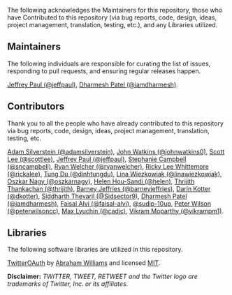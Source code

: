 The following acknowledges the Maintainers for this repository, those who have Contributed to this repository (via bug reports, code, design, ideas, project management, translation, testing, etc.), and any Libraries utilized.

## Maintainers

The following individuals are responsible for curating the list of issues, responding to pull requests, and ensuring regular releases happen.

[Jeffrey Paul (@jeffpaul)](https://github.com/jeffpaul), [Dharmesh Patel (@iamdharmesh)](https://github.com/iamdharmesh).

## Contributors

Thank you to all the people who have already contributed to this repository via bug reports, code, design, ideas, project management, translation, testing, etc.

[Adam Silverstein (@adamsilverstein)](https://github.com/adamsilverstein), [John Watkins (@johnwatkins0)](https://github.com/johnwatkins0), [Scott Lee (@scottlee)](https://github.com/scottlee), [Jeffrey Paul (@jeffpaul)](https://github.com/jeffpaul), [Stephanie Campbell (@sncampbell)](https://github.com/sncampbell), [Ryan Welcher (@ryanwelcher)](https://github.com/ryanwelcher), [Ricky Lee Whittemore (@rickalee)](https://github.com/rickalee), [Tung Du (@dinhtungdu)](https://github.com/dinhtungdu), [Lina Wiezkowiak (@linawiezkowiak)](https://github.com/linawiezkowiak), [Oszkar Nagy (@oszkarnagy)](https://github.com/oszkarnagy), [Helen Hou-Sandi (@helen)](https://github.com/helen), [Thrijith Thankachan (@thrijith)](https://github.com/thrijith), [Barney Jeffries (@barneyjeffries)](https://github.com/barneyjeffries), [Darin Kotter (@dkotter)](https://github.com/dkotter), [Siddharth Thevaril (@Sidsector9)](https://github.com/Sidsector9), [Dharmesh Patel (@iamdharmesh)](https://github.com/iamdharmesh), [Faisal Alvi (@faisal-alvi)](https://github.com/faisal-alvi), [@sudip-10up](https://github.com/sudip-10up), [Peter Wilson (@peterwilsoncc)](https://github.com/peterwilsoncc), [Max Lyuchin (@cadic)](https://github.com/cadic), [Vikram Moparthy (@vikrampm1)](https://github.com/vikrampm1).

## Libraries

The following software libraries are utilized in this repository.

[TwitterOAuth](https://twitteroauth.com/) by [Abraham Williams](https://github.com/abraham) and licensed [MIT](https://github.com/abraham/twitteroauth/blob/master/LICENSE.md).

**Disclaimer:** *TWITTER, TWEET, RETWEET and the Twitter logo are trademarks of Twitter, Inc. or its affiliates.*
